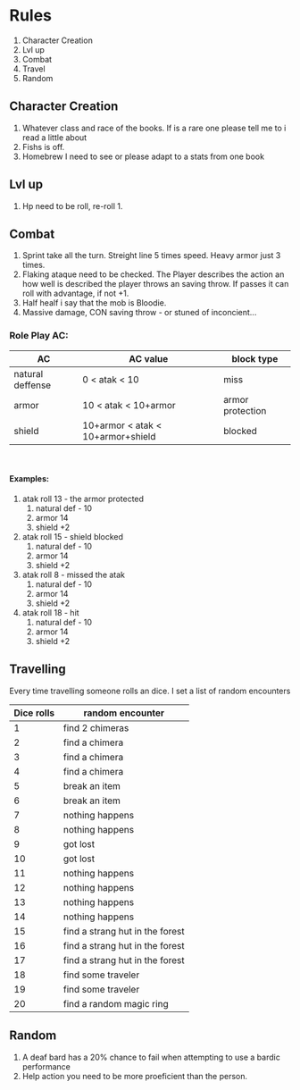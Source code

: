 # Rules

1. Character Creation
2. Lvl up
3. Combat
4. Travel
5. Random

## Character Creation

1. Whatever class and race of the books. If is a rare one please tell me to i read a little about
2. Fishs is off.
3. Homebrew I need to see or please adapt to a stats from one book

## Lvl up

1. Hp need to be roll, re-roll 1.

## Combat

1. Sprint take all the turn. Streight line 5 times speed. Heavy armor just 3 times.
2. Flaking ataque need to be checked. The Player describes the action an how well is described the player throws an saving throw. If passes it can roll with advantage, if not +1.
3. Half healf i say that the mob is Bloodie.
4. Massive damage, CON saving throw - or stuned of inconcient...

### Role Play AC:

| AC               | AC value                          | block type       |
| ---------------- | --------------------------------- | ---------------- |
| natural deffense | 0 < atak < 10                     | miss             |
| armor            | 10 < atak < 10+armor              | armor protection |
| shield           | 10+armor < atak < 10+armor+shield | blocked          |

<br>

#### Examples:

1. atak roll 13 - the armor protected
   1. natural def - 10
   2. armor 14
   3. shield +2
2. atak roll 15 - shield blocked
   1. natural def - 10
   2. armor 14
   3. shield +2
3. atak roll 8 - missed the atak
   1. natural def - 10
   2. armor 14
   3. shield +2
4. atak roll 18 - hit
   1. natural def - 10
   2. armor 14
   3. shield +2

## Travelling

Every time travelling someone rolls an dice. I set a list of random encounters

| Dice rolls | random encounter                |
| ---------- | ------------------------------- |
| 1          | find 2 chimeras                 |
| 2          | find a chimera                  |
| 3          | find a chimera                  |
| 4          | find a chimera                  |
| 5          | break an item                   |
| 6          | break an item                   |
| 7          | nothing happens                 |
| 8          | nothing happens                 |
| 9          | got lost                        |
| 10         | got lost                        |
| 11         | nothing happens                 |
| 12         | nothing happens                 |
| 13         | nothing happens                 |
| 14         | nothing happens                 |
| 15         | find a strang hut in the forest |
| 16         | find a strang hut in the forest |
| 17         | find a strang hut in the forest |
| 18         | find some traveler              |
| 19         | find some traveler              |
| 20         | find a random magic ring        |

## Random

1. A deaf bard has a 20% chance to fail when attempting to use a bardic performance
2. Help action you need to be more proeficient than the person.
